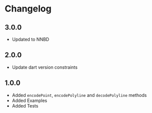 # Changelog

## 3.0.0

* Updated to NNBD

## 2.0.0

* Update dart version constraints

## 1.0.0

* Added `encodePoint`, `encodePolyline` and `decodePolyline` methods
* Added Examples
* Added Tests
